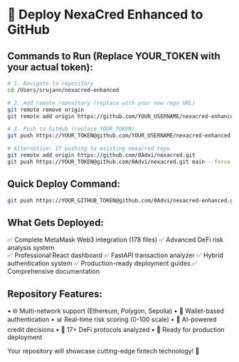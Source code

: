 # 🚀 Deploy NexaCred Enhanced to GitHub

## Commands to Run (Replace YOUR_TOKEN with your actual token):

```bash
# 1. Navigate to repository
cd /Users/srujann/nexacred-enhanced

# 2. Add remote repository (replace with your new repo URL)
git remote remove origin
git remote add origin https://github.com/YOUR_USERNAME/nexacred-enhanced.git

# 3. Push to GitHub (replace YOUR_TOKEN)
git push https://YOUR_TOKEN@github.com/YOUR_USERNAME/nexacred-enhanced.git main

# Alternative: If pushing to existing nexacred repo
git remote add origin https://github.com/0Advi/nexacred.git
git push https://YOUR_TOKEN@github.com/0Advi/nexacred.git main --force
```

## Quick Deploy Command:
```bash
git push https://YOUR_GITHUB_TOKEN@github.com/0Advi/nexacred-enhanced.git main
```

## What Gets Deployed:
✅ Complete MetaMask Web3 integration (178 files)
✅ Advanced DeFi risk analysis system  
✅ Professional React dashboard
✅ FastAPI transaction analyzer
✅ Hybrid authentication system
✅ Production-ready deployment guides
✅ Comprehensive documentation

## Repository Features:
• 🌐 Multi-network support (Ethereum, Polygon, Sepolia)
• 🔐 Wallet-based authentication 
• 📊 Real-time risk scoring (0-100 scale)
• 🤖 AI-powered credit decisions
• 💎 17+ DeFi protocols analyzed
• 🚀 Ready for production deployment

Your repository will showcase cutting-edge fintech technology! 🎯

